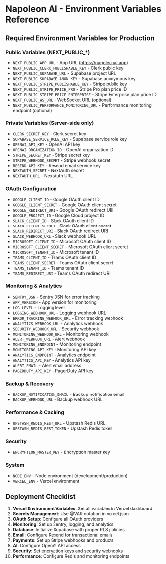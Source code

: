 # Napoleon AI - Environment Variables Reference

## Required Environment Variables for Production

### Public Variables (NEXT_PUBLIC_*)
- `NEXT_PUBLIC_APP_URL` - App URL (https://napoleonai.app)
- `NEXT_PUBLIC_CLERK_PUBLISHABLE_KEY` - Clerk public key
- `NEXT_PUBLIC_SUPABASE_URL` - Supabase project URL
- `NEXT_PUBLIC_SUPABASE_ANON_KEY` - Supabase anonymous key
- `NEXT_PUBLIC_STRIPE_PUBLISHABLE_KEY` - Stripe public key
- `NEXT_PUBLIC_STRIPE_PRICE_PRO` - Stripe Pro plan price ID
- `NEXT_PUBLIC_STRIPE_PRICE_ENTERPRISE` - Stripe Enterprise plan price ID
- `NEXT_PUBLIC_WS_URL` - WebSocket URL (optional)
- `NEXT_PUBLIC_PERFORMANCE_MONITORING_URL` - Performance monitoring endpoint (optional)

### Private Variables (Server-side only)
- `CLERK_SECRET_KEY` - Clerk secret key
- `SUPABASE_SERVICE_ROLE_KEY` - Supabase service role key
- `OPENAI_API_KEY` - OpenAI API key
- `OPENAI_ORGANIZATION_ID` - OpenAI organization ID
- `STRIPE_SECRET_KEY` - Stripe secret key
- `STRIPE_WEBHOOK_SECRET` - Stripe webhook secret
- `RESEND_API_KEY` - Resend email service key
- `NEXTAUTH_SECRET` - NextAuth secret
- `NEXTAUTH_URL` - NextAuth URL

### OAuth Configuration
- `GOOGLE_CLIENT_ID` - Google OAuth client ID
- `GOOGLE_CLIENT_SECRET` - Google OAuth client secret
- `GOOGLE_REDIRECT_URI` - Google OAuth redirect URI
- `GOOGLE_PROJECT_ID` - Google Cloud project ID
- `SLACK_CLIENT_ID` - Slack OAuth client ID
- `SLACK_CLIENT_SECRET` - Slack OAuth client secret
- `SLACK_REDIRECT_URI` - Slack OAuth redirect URI
- `SLACK_WEBHOOK_URL` - Slack webhook URL
- `MICROSOFT_CLIENT_ID` - Microsoft OAuth client ID
- `MICROSOFT_CLIENT_SECRET` - Microsoft OAuth client secret
- `MICROSOFT_TENANT_ID` - Microsoft tenant ID
- `TEAMS_CLIENT_ID` - Teams OAuth client ID
- `TEAMS_CLIENT_SECRET` - Teams OAuth client secret
- `TEAMS_TENANT_ID` - Teams tenant ID
- `TEAMS_REDIRECT_URI` - Teams OAuth redirect URI

### Monitoring & Analytics
- `SENTRY_DSN` - Sentry DSN for error tracking
- `APP_VERSION` - App version for monitoring
- `LOG_LEVEL` - Logging level
- `LOGGING_WEBHOOK_URL` - Logging webhook URL
- `ERROR_TRACKING_WEBHOOK_URL` - Error tracking webhook
- `ANALYTICS_WEBHOOK_URL` - Analytics webhook
- `SECURITY_WEBHOOK_URL` - Security webhook
- `MONITORING_WEBHOOK_URL` - Monitoring webhook
- `ALERT_WEBHOOK_URL` - Alert webhook
- `MONITORING_ENDPOINT` - Monitoring endpoint
- `MONITORING_API_KEY` - Monitoring API key
- `ANALYTICS_ENDPOINT` - Analytics endpoint
- `ANALYTICS_API_KEY` - Analytics API key
- `ALERT_EMAIL` - Alert email address
- `PAGERDUTY_API_KEY` - PagerDuty API key

### Backup & Recovery
- `BACKUP_NOTIFICATION_EMAIL` - Backup notification email
- `BACKUP_WEBHOOK_URL` - Backup webhook URL

### Performance & Caching
- `UPSTASH_REDIS_REST_URL` - Upstash Redis URL
- `UPSTASH_REDIS_REST_TOKEN` - Upstash Redis token

### Security
- `ENCRYPTION_MASTER_KEY` - Encryption master key

### System
- `NODE_ENV` - Node environment (development/production)
- `VERCEL_ENV` - Vercel environment

## Deployment Checklist

1. **Vercel Environment Variables**: Set all variables in Vercel dashboard
2. **Secrets Management**: Use @VAR notation in vercel.json
3. **OAuth Setup**: Configure all OAuth providers
4. **Monitoring**: Set up Sentry, logging, and analytics
5. **Database**: Initialize Supabase with proper RLS policies
6. **Email**: Configure Resend for transactional emails
7. **Payments**: Set up Stripe webhooks and products
8. **AI**: Configure OpenAI API access
9. **Security**: Set encryption keys and security webhooks
10. **Performance**: Configure Redis and monitoring endpoints 